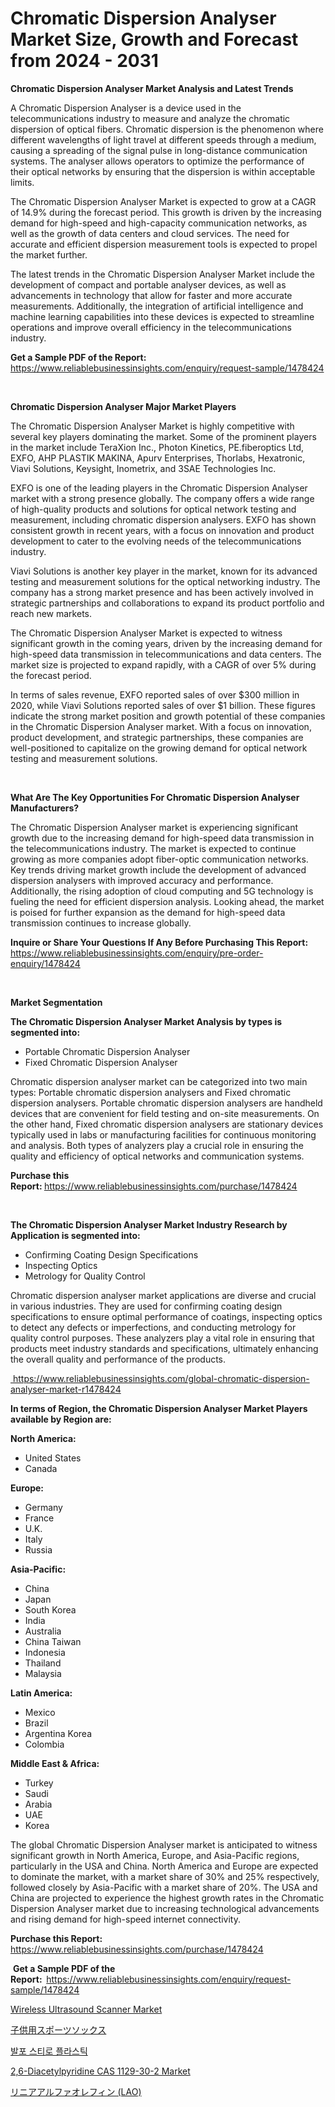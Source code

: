 <p><h1>Chromatic Dispersion Analyser Market Size, Growth and Forecast from 2024 - 2031</h1></p><p><strong>Chromatic Dispersion Analyser Market Analysis and Latest Trends</strong></p>
<p><p>A Chromatic Dispersion Analyser is a device used in the telecommunications industry to measure and analyze the chromatic dispersion of optical fibers. Chromatic dispersion is the phenomenon where different wavelengths of light travel at different speeds through a medium, causing a spreading of the signal pulse in long-distance communication systems. The analyser allows operators to optimize the performance of their optical networks by ensuring that the dispersion is within acceptable limits.</p><p>The Chromatic Dispersion Analyser Market is expected to grow at a CAGR of 14.9% during the forecast period. This growth is driven by the increasing demand for high-speed and high-capacity communication networks, as well as the growth of data centers and cloud services. The need for accurate and efficient dispersion measurement tools is expected to propel the market further.</p><p>The latest trends in the Chromatic Dispersion Analyser Market include the development of compact and portable analyser devices, as well as advancements in technology that allow for faster and more accurate measurements. Additionally, the integration of artificial intelligence and machine learning capabilities into these devices is expected to streamline operations and improve overall efficiency in the telecommunications industry.</p></p>
<p><strong>Get a Sample PDF of the Report:&nbsp;</strong> <a href="https://www.reliablebusinessinsights.com/enquiry/request-sample/1478424">https://www.reliablebusinessinsights.com/enquiry/request-sample/1478424</a></p>
<p>&nbsp;</p>
<p><strong>Chromatic Dispersion Analyser Major Market Players</strong></p>
<p><p>The Chromatic Dispersion Analyser Market is highly competitive with several key players dominating the market. Some of the prominent players in the market include TeraXion Inc., Photon Kinetics, PE.fiberoptics Ltd, EXFO, AHP PLASTIK MAKINA, Apurv Enterprises, Thorlabs, Hexatronic, Viavi Solutions, Keysight, Inometrix, and 3SAE Technologies Inc.</p><p>EXFO is one of the leading players in the Chromatic Dispersion Analyser market with a strong presence globally. The company offers a wide range of high-quality products and solutions for optical network testing and measurement, including chromatic dispersion analysers. EXFO has shown consistent growth in recent years, with a focus on innovation and product development to cater to the evolving needs of the telecommunications industry.</p><p>Viavi Solutions is another key player in the market, known for its advanced testing and measurement solutions for the optical networking industry. The company has a strong market presence and has been actively involved in strategic partnerships and collaborations to expand its product portfolio and reach new markets.</p><p>The Chromatic Dispersion Analyser Market is expected to witness significant growth in the coming years, driven by the increasing demand for high-speed data transmission in telecommunications and data centers. The market size is projected to expand rapidly, with a CAGR of over 5% during the forecast period.</p><p>In terms of sales revenue, EXFO reported sales of over $300 million in 2020, while Viavi Solutions reported sales of over $1 billion. These figures indicate the strong market position and growth potential of these companies in the Chromatic Dispersion Analyser market. With a focus on innovation, product development, and strategic partnerships, these companies are well-positioned to capitalize on the growing demand for optical network testing and measurement solutions.</p></p>
<p>&nbsp;</p>
<p><strong>What Are The Key Opportunities For Chromatic Dispersion Analyser Manufacturers?</strong></p>
<p><p>The Chromatic Dispersion Analyser market is experiencing significant growth due to the increasing demand for high-speed data transmission in the telecommunications industry. The market is expected to continue growing as more companies adopt fiber-optic communication networks. Key trends driving market growth include the development of advanced dispersion analysers with improved accuracy and performance. Additionally, the rising adoption of cloud computing and 5G technology is fueling the need for efficient dispersion analysis. Looking ahead, the market is poised for further expansion as the demand for high-speed data transmission continues to increase globally.</p></p>
<p><strong>Inquire or Share Your Questions If Any Before Purchasing This Report:</strong> <a href="https://www.reliablebusinessinsights.com/enquiry/pre-order-enquiry/1478424">https://www.reliablebusinessinsights.com/enquiry/pre-order-enquiry/1478424</a></p>
<p>&nbsp;</p>
<p><strong>Market Segmentation</strong></p>
<p><strong>The Chromatic Dispersion Analyser Market Analysis by types is segmented into:</strong></p>
<p><ul><li>Portable Chromatic Dispersion Analyser</li><li>Fixed Chromatic Dispersion Analyser</li></ul></p>
<p><p>Chromatic dispersion analyser market can be categorized into two main types: Portable chromatic dispersion analysers and Fixed chromatic dispersion analysers. Portable chromatic dispersion analysers are handheld devices that are convenient for field testing and on-site measurements. On the other hand, Fixed chromatic dispersion analysers are stationary devices typically used in labs or manufacturing facilities for continuous monitoring and analysis. Both types of analyzers play a crucial role in ensuring the quality and efficiency of optical networks and communication systems.</p></p>
<p><strong>Purchase this Report:&nbsp;</strong><a href="https://www.reliablebusinessinsights.com/purchase/1478424">https://www.reliablebusinessinsights.com/purchase/1478424</a></p>
<p>&nbsp;</p>
<p><strong>The Chromatic Dispersion Analyser Market Industry Research by Application is segmented into:</strong></p>
<p><ul><li>Confirming Coating Design Specifications</li><li>Inspecting Optics</li><li>Metrology for Quality Control</li></ul></p>
<p><p>Chromatic dispersion analyser market applications are diverse and crucial in various industries. They are used for confirming coating design specifications to ensure optimal performance of coatings, inspecting optics to detect any defects or imperfections, and conducting metrology for quality control purposes. These analyzers play a vital role in ensuring that products meet industry standards and specifications, ultimately enhancing the overall quality and performance of the products.</p></p>
<p><a href="https://www.reliablebusinessinsights.com/global-chromatic-dispersion-analyser-market-r1478424">&nbsp;https://www.reliablebusinessinsights.com/global-chromatic-dispersion-analyser-market-r1478424</a></p>
<p><strong>In terms of Region, the Chromatic Dispersion Analyser Market Players available by Region are:</strong></p>
<p>
    <p> <strong> North America: </strong>
        <ul>
            <li>United States</li>
            <li>Canada</li>
        </ul>
        </p> 
    <p> <strong> Europe: </strong>
        <ul>
            <li>Germany</li>
            <li>France</li>
            <li>U.K.</li>
            <li>Italy</li>
            <li>Russia</li>
        </ul>
        </p> 
    <p> <strong> Asia-Pacific: </strong>
        <ul>
            <li>China</li>
            <li>Japan</li>
            <li>South Korea</li>
            <li>India</li>
            <li>Australia</li>
            <li>China Taiwan</li>
            <li>Indonesia</li>
            <li>Thailand</li>
            <li>Malaysia</li>
        </ul>
        </p> 
    <p> <strong> Latin America: </strong>
        <ul>
            <li>Mexico</li>
            <li>Brazil</li>
            <li>Argentina Korea</li>
            <li>Colombia</li>
        </ul>
        </p> 
    <p> <strong> Middle East & Africa: </strong>
        <ul>
            <li>Turkey</li>
            <li>Saudi</li>
            <li>Arabia</li>
            <li>UAE</li>
            <li>Korea</li>
        </ul>
    </p>
    </p>
<p><p>The global Chromatic Dispersion Analyser market is anticipated to witness significant growth in North America, Europe, and Asia-Pacific regions, particularly in the USA and China. North America and Europe are expected to dominate the market, with a market share of 30% and 25% respectively, followed closely by Asia-Pacific with a market share of 20%. The USA and China are projected to experience the highest growth rates in the Chromatic Dispersion Analyser market due to increasing technological advancements and rising demand for high-speed internet connectivity.</p></p>
<p><strong>Purchase this Report: </strong><a href="https://www.reliablebusinessinsights.com/purchase/1478424">https://www.reliablebusinessinsights.com/purchase/1478424</a></p>
<p>&nbsp;<strong>Get a Sample PDF of the Report:&nbsp;&nbsp;</strong><a href="https://www.reliablebusinessinsights.com/enquiry/request-sample/1478424">https://www.reliablebusinessinsights.com/enquiry/request-sample/1478424</a></p>
<p><strong></strong></p>
<p><p><a href="https://github.com/ElmoRunolfsson2023/Market-Research-Report-List-1/blob/main/wireless-ultrasound-scanner-market.md">Wireless Ultrasound Scanner Market</a></p><p><a href="https://github.com/DemarcusKuhlman/Market-Research-Report-List-1/blob/main/942736095630.md">子供用スポーツソックス</a></p><p><a href="https://github.com/sammyUltyylrich9067856/Market-Research-Report-List-1/blob/main/704542587274.md">발포 스티로 플라스틱</a></p><p><a href="https://github.com/susanjprice2023/Market-Research-Report-List-1/blob/main/26-diacetylpyridine-cas-1129-30-2-market.md">2,6-Diacetylpyridine CAS 1129-30-2 Market</a></p><p><a href="https://github.com/lily-u-genius/Market-Research-Report-List-1/blob/main/536327695629.md">リニアアルファオレフィン (LAO)</a></p></p>